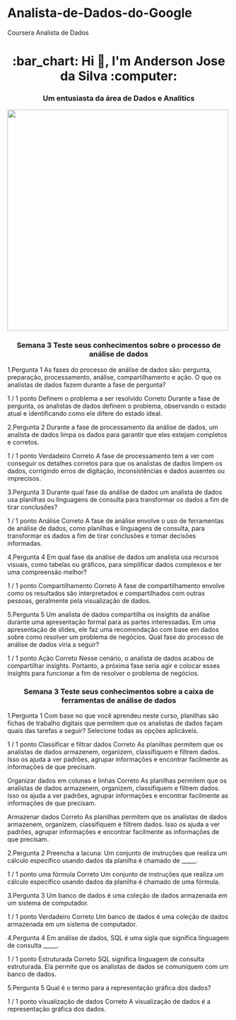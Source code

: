 # Analista-de-Dados-do-Google
Coursera Analista de Dados


<h1 align="center">:bar_chart: Hi 👋, I'm Anderson Jose da Silva :computer: </h1>
<h3 align="center">Um entusiasta da área de Dados e Analitics</h3>


<img src="https://w7.pngwing.com/pngs/147/569/png-transparent-data-analysis-data-science-systems-analysis-analytics-business-blue-text-people.png" width="500px" />




<h3 align="center">Semana 3 Teste seus conhecimentos sobre o processo de análise de dados</h3>
1.Pergunta 1
As fases do processo de análise de dados são: pergunta, preparação, processamento, análise, compartilhamento e ação. O que os analistas de dados fazem durante a fase de pergunta?

1 / 1 ponto
Definem o problema a ser resolvido
Correto
Durante a fase de pergunta, os analistas de dados definem o problema, observando o estado atual e identificando como ele difere do estado ideal.

2.Pergunta 2
Durante a fase de processamento da análise de dados, um analista de dados limpa os dados para garantir que eles estejam completos e corretos.

1 / 1 ponto
Verdadeiro
Correto
A fase de processamento tem a ver com conseguir os detalhes corretos para que os analistas de dados limpem os dados, corrigindo erros de digitação, inconsistências e dados ausentes ou imprecisos.

3.Pergunta 3
Durante qual fase da análise de dados um analista de dados usa planilhas ou linguagens de consulta para transformar os dados a fim de tirar conclusões?

1 / 1 ponto
Análise
Correto
A fase de análise envolve o uso de ferramentas de análise de dados, como planilhas e linguagens de consulta, para transformar os dados a fim de tirar conclusões e tomar decisões informadas.

4.Pergunta 4
Em qual fase da análise de dados um analista usa recursos visuais, como tabelas ou gráficos, para simplificar dados complexos e ter uma compreensão melhor?

1 / 1 ponto
Compartilhamento
Correto
A fase de compartilhamento envolve como os resultados são interpretados e compartilhados com outras pessoas, geralmente pela visualização de dados.

5.Pergunta 5
Um analista de dados compartilha os insights da análise durante uma apresentação formal para as partes interessadas. Em uma apresentação de slides, ele faz uma recomendação com base em dados sobre como resolver um problema de negócios. Qual fase do processo de análise de dados viria a seguir?

1 / 1 ponto
Ação
Correto
Nesse cenário, o analista de dados acabou de compartilhar insights. Portanto, a próxima fase seria agir e colocar esses insights para funcionar a fim de resolver o problema de negócios.


<h3 align="center">Semana 3 Teste seus conhecimentos sobre a caixa de ferramentas de análise de dados </h3>



1.Pergunta 1
Com base no que você aprendeu neste curso, planilhas são fichas de trabalho digitais que permitem que os analistas de dados façam quais das tarefas a seguir? Selecione todas as opções aplicáveis.

1 / 1 ponto
Classificar e filtrar dados
Correto
As planilhas permitem que os analistas de dados armazenem, organizem, classifiquem e filtrem dados. Isso os ajuda a ver padrões, agrupar informações e encontrar facilmente as informações de que precisam.

Organizar dados em colunas e linhas
Correto
As planilhas permitem que os analistas de dados armazenem, organizem, classifiquem e filtrem dados. Isso os ajuda a ver padrões, agrupar informações e encontrar facilmente as informações de que precisam.

Armazenar dados
Correto
As planilhas permitem que os analistas de dados armazenem, organizem, classifiquem e filtrem dados. Isso os ajuda a ver padrões, agrupar informações e encontrar facilmente as informações de que precisam.

2.Pergunta 2
Preencha a lacuna: Um conjunto de instruções que realiza um cálculo específico usando dados da planilha é chamado de _____.

1 / 1 ponto
uma fórmula
Correto
Um conjunto de instruções que realiza um cálculo específico usando dados da planilha é chamado de uma fórmula.

3.Pergunta 3
Um banco de dados é uma coleção de dados armazenada em um sistema de computador.

1 / 1 ponto
Verdadeiro
Correto
Um banco de dados é uma coleção de dados armazenada em um sistema de computador.

4.Pergunta 4
Em análise de dados, SQL é uma sigla que significa linguagem de consulta _____.

1 / 1 ponto
Estruturada
Correto
SQL significa linguagem de consulta estruturada. Ela permite que os analistas de dados se comuniquem com um banco de dados.

5.Pergunta 5
Qual é o termo para a representação gráfica dos dados?

1 / 1 ponto
visualização de dados
Correto
A visualização de dados é a representação gráfica dos dados.
